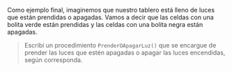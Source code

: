 Como ejemplo final, imaginemos que nuestro tablero está lleno de luces que están prendidas o apagadas. Vamos a decir que las celdas con una bolita verde están prendidas y las celdas con una bolita negra están apagadas.

> Escribí un procedimiento `PrenderOApagarLuz()` que se encargue de prender las luces que estén apagadas o apagar las luces encendidas, según corresponda.